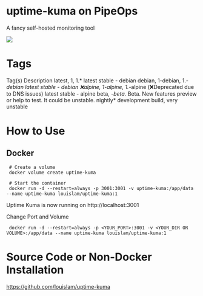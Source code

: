 # uptime-kuma on PipeOps


A fancy self-hosted monitoring tool

![](https://user-images.githubusercontent.com/1336778/212262296-e6205815-ad62-488c-83ec-a5b0d0689f7c.jpg)


# Tags
Tag(s) 	Description
latest, 1, 1.*	latest stable - debian
debian, 1-debian, 1.*-debian	latest stable - debian
❌alpine, 1-alpine, 1.*-alpine	(❌Deprecated due to DNS issues) latest stable - alpine
beta, *-beta.*	Beta. New features preview or help to test. It could be unstable.
nightly*	development build, very unstable


# How to Use

## Docker

     # Create a volume
     docker volume create uptime-kuma

     # Start the container
     docker run -d --restart=always -p 3001:3001 -v uptime-kuma:/app/data --name uptime-kuma louislam/uptime-kuma:1

Uptime Kuma is now running on http://localhost:3001

Change Port and Volume

     docker run -d --restart=always -p <YOUR_PORT>:3001 -v <YOUR_DIR OR VOLUME>:/app/data --name uptime-kuma louislam/uptime-kuma:1

# Source Code or Non-Docker Installation

https://github.com/louislam/uptime-kuma
